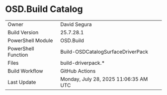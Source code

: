 ﻿# OSD.Build Catalog

| | |
|-|-|
| Owner | David Segura |
| Build Version | 25.7.28.1 |
| PowerShell Module | OSD.Build |
| PowerShell Function | Build-OSDCatalogSurfaceDriverPack |
| Files | build-driverpack.* |
| Build Workflow | GitHub Actions |
| Last Update | Monday, July 28, 2025 11:06:35 AM UTC |
